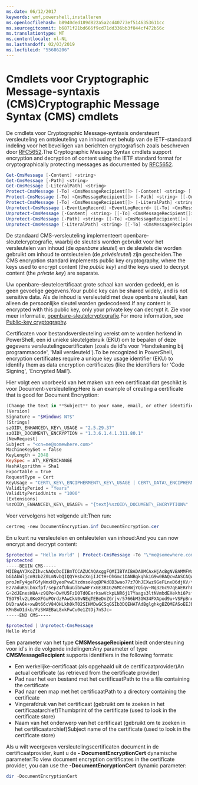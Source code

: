 ```yaml
---
ms.date: 06/12/2017
keywords: wmf,powershell,installeren
ms.openlocfilehash: b8940ded189d822a5a2cd40773ef5146353611cc
ms.sourcegitcommit: b6871f21bd666f9cd71dd336bb3f844cf472b56c
ms.translationtype: MT
ms.contentlocale: nl-NL
ms.lasthandoff: 02/03/2019
ms.locfileid: "55686206"
---
```

# <a name="cryptographic-message-syntax-cms-cmdlets"></a><span data-ttu-id="25c69-102">Cmdlets voor Cryptographic Message-syntaxis (CMS)</span><span class="sxs-lookup"><span data-stu-id="25c69-102">Cryptographic Message Syntax (CMS) cmdlets</span></span>

<span data-ttu-id="25c69-103">De cmdlets voor Cryptographic Message-syntaxis ondersteunt versleuteling en ontsleuteling van inhoud met behulp van de IETF-standaard indeling voor het beveiligen van berichten cryptografisch zoals beschreven door [RFC5652](https://tools.ietf.org/html/rfc5652).</span><span class="sxs-lookup"><span data-stu-id="25c69-103">The Cryptographic Message Syntax cmdlets support encryption and decryption of content using the IETF standard format for cryptographically protecting messages as documented by [RFC5652](https://tools.ietf.org/html/rfc5652).</span></span>

```powershell
Get-CmsMessage [-Content] <string>
Get-CmsMessage [-Path] <string>
Get-CmsMessage [-LiteralPath] <string>
Protect-CmsMessage [-To] <CmsMessageRecipient[]> [-Content] <string> [[-OutFile] <string>]
Protect-CmsMessage [-To] <CmsMessageRecipient[]> [-Path] <string> [[-OutFile] <string>]
Protect-CmsMessage [-To] <CmsMessageRecipient[]> [-LiteralPath] <string> [[-OutFile] <string>]
Unprotect-CmsMessage [-EventLogRecord] <EventLogRecord> [[-To] <CmsMessageRecipient[]>] [-IncludeContext]
Unprotect-CmsMessage [-Content] <string> [[-To] <CmsMessageRecipient[]>] [-IncludeContext]
Unprotect-CmsMessage [-Path] <string> [[-To] <CmsMessageRecipient[]>] [-IncludeContext]
Unprotect-CmsMessage [-LiteralPath] <string> [[-To] <CmsMessageRecipient[]>] [-IncludeContext]
```

<span data-ttu-id="25c69-104">De standaard CMS-versleuteling implementeert openbare-sleutelcryptografie, waarbij de sleutels worden gebruikt voor het versleutelen van inhoud (de *openbare sleutel*) en de sleutels die worden gebruikt om inhoud te ontsleutelen (de *privésleutel*) zijn gescheiden.</span><span class="sxs-lookup"><span data-stu-id="25c69-104">The CMS encryption standard implements public key cryptography, where the keys used to encrypt content (the *public key*) and the keys used to decrypt content (the *private key*) are separate.</span></span>

<span data-ttu-id="25c69-105">Uw openbare-sleutelcertificaat grote schaal kan worden gedeeld, en is geen gevoelige gegevens.</span><span class="sxs-lookup"><span data-stu-id="25c69-105">Your public key can be shared widely, and is not sensitive data.</span></span> <span data-ttu-id="25c69-106">Als de inhoud is versleuteld met deze openbare sleutel, kan alleen de persoonlijke sleutel worden gedecodeerd.</span><span class="sxs-lookup"><span data-stu-id="25c69-106">If any content is encrypted with this public key, only your private key can decrypt it.</span></span> <span data-ttu-id="25c69-107">Zie voor meer informatie, [openbare-sleutelcryptografie](https://en.wikipedia.org/wiki/Public-key_cryptography).</span><span class="sxs-lookup"><span data-stu-id="25c69-107">For more information, see [Public-key cryptography](https://en.wikipedia.org/wiki/Public-key_cryptography).</span></span>

<span data-ttu-id="25c69-108">Certificaten voor bestandsversleuteling vereist om te worden herkend in PowerShell, een id unieke sleutelgebruik (EKU) om te bepalen of deze gegevens versleutelingscertificaten (zoals de id's voor 'Handtekening bij programmacode', 'Mail versleuteld').</span><span class="sxs-lookup"><span data-stu-id="25c69-108">To be recognized in PowerShell, encryption certificates require a unique key usage identifier (EKU) to identify them as data encryption certificates (like the identifiers for 'Code Signing', 'Encrypted Mail').</span></span>

<span data-ttu-id="25c69-109">Hier volgt een voorbeeld van het maken van een certificaat dat geschikt is voor Document-versleuteling:</span><span class="sxs-lookup"><span data-stu-id="25c69-109">Here is an example of creating a certificate that is good for Document Encryption:</span></span>

```powershell
(Change the text in **Subject** to your name, email, or other identifier), and put in a file (i.e.: DocumentEncryption.inf):
[Version]
Signature = "$Windows NT$"
[Strings]
szOID\_ENHANCED\_KEY\_USAGE = "2.5.29.37"
szOID\_DOCUMENT\_ENCRYPTION = "1.3.6.1.4.1.311.80.1"
[NewRequest]
Subject = "<cn=me@somewhere.com>"
MachineKeySet = false
KeyLength = 2048
KeySpec = AT\_KEYEXCHANGE
HashAlgorithm = Sha1
Exportable = true
RequestType = Cert
KeyUsage = "CERT\_KEY\_ENCIPHERMENT\_KEY\_USAGE | CERT\_DATA\_ENCIPHERMENT\_KEY\_USAGE"
ValidityPeriod = "Years"
ValidityPeriodUnits = "1000"
[Extensions]
%szOID\_ENHANCED\_KEY\_USAGE% = "{text}%szOID\_DOCUMENT\_ENCRYPTION%"
```

<span data-ttu-id="25c69-110">Voer vervolgens het volgende uit:</span><span class="sxs-lookup"><span data-stu-id="25c69-110">Then run:</span></span>
```powershell
certreq -new DocumentEncryption.inf DocumentEncryption.cer
```

<span data-ttu-id="25c69-111">En u kunt nu versleutelen en ontsleutelen van inhoud:</span><span class="sxs-lookup"><span data-stu-id="25c69-111">And you can now encrypt and decrypt content:</span></span>

```powershell
$protected = "Hello World" | Protect-CmsMessage -To "\*me@somewhere.com\*[](mailto:*leeholm@microsoft.com*)"
$protected
-----BEGIN CMS-----
MIIBqAYJKoZIhvcNAQcDoIIBmTCCAZUCAQAxggFQMIIBTAIBADA0MCAxHjAcBgNVBAMMFWxlZWhv
bG1AbWljcm9zb2Z0LmNvbQIQQYHsbcXnjIJCtH+OhGmc1DANBgkqhkiG9w0BAQcwAASCAQAnkFHM
proJnFy4geFGfyNmxH3yeoPvwEYzdnsoVqqDPAd8D3wao77z7OhJEXwz9GeFLnxD6djKV/tF4PxR
E27aduKSLbnxfpf/sepZ4fUkuGibnwWFrxGE3B1G26MCenHWjYQiqv+Nq32Gc97qEAERrhLv6S4R
G+2dJEnesW8A+z9QPo+DwYU5FzD0Td0ExrkswVckpLNR6j17Yaags3ltNVmbdEXekhi6Psf2MLMP
TSO79lv2L0KeXFGuPOrdzPAwCkV0vNEqTEBeDnZGrjv/5766bM3GW34FXApod9u+VSFpBnqVOCBA
DVDraA6k+xwBt66cV84OHLkh0kT02SIHMDwGCSqGSIb3DQEHATAdBglghkgBZQMEASoEEJbJaiRl
KMnBoD1dkb/FzSWAEBaL8xkFwCu0e1ZtDj7nSJc=
-----END CMS-----

$protected | Unprotect-CmsMessage
Hello World
```

<span data-ttu-id="25c69-112">Een parameter van het type **CMSMessageRecipient** biedt ondersteuning voor id's in de volgende indelingen:</span><span class="sxs-lookup"><span data-stu-id="25c69-112">Any parameter of type **CMSMessageRecipient** supports identifiers in the following formats:</span></span>
- <span data-ttu-id="25c69-113">Een werkelijke-certificaat (als opgehaald uit de certificaatprovider)</span><span class="sxs-lookup"><span data-stu-id="25c69-113">An actual certificate (as retrieved from the certificate provider)</span></span>
- <span data-ttu-id="25c69-114">Pad naar het een bestand met het certificaat</span><span class="sxs-lookup"><span data-stu-id="25c69-114">Path to the a file containing the certificate</span></span>
- <span data-ttu-id="25c69-115">Pad naar een map met het certificaat</span><span class="sxs-lookup"><span data-stu-id="25c69-115">Path to a directory containing the certificate</span></span>
- <span data-ttu-id="25c69-116">Vingerafdruk van het certificaat (gebruikt om te zoeken in het certificaatarchief)</span><span class="sxs-lookup"><span data-stu-id="25c69-116">Thumbprint of the certificate (used to look in the certificate store)</span></span>
- <span data-ttu-id="25c69-117">Naam van het onderwerp van het certificaat (gebruikt om te zoeken in het certificaatarchief)</span><span class="sxs-lookup"><span data-stu-id="25c69-117">Subject name of the certificate (used to look in the certificate store)</span></span>

<span data-ttu-id="25c69-118">Als u wilt weergeven versleutelingscertificaten document in de certificaatprovider, kunt u de **- DocumentEncryptionCert** dynamische parameter:</span><span class="sxs-lookup"><span data-stu-id="25c69-118">To view document encryption certificates in the certificate provider, you can use the **-DocumentEncryptionCert** dynamic parameter:</span></span>

```powershell
dir -DocumentEncryptionCert
```
